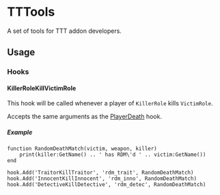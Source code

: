 # TTTools #
A set of tools for TTT addon developers.

## Usage ##
### Hooks ###
#### KillerRoleKillVictimRole ####
This hook will be called whenever a player of `KillerRole` kills `VictimRole`.

Accepts the same arguments as the [PlayerDeath](http://wiki.garrysmod.com/page/GM/PlayerDeath) hook.

##### Example #####
	function RandomDeathMatch(victim, weapon, killer)
		print(killer:GetName() .. ' has RDM\'d ' .. victim:GetName())
	end

	hook.Add('TraitorKillTraitor', 'rdm_trait', RandomDeathMatch)
	hook.Add('InnocentKillInnocent', 'rdm_inno', RandomDeathMatch)
	hook.Add('DetectiveKillDetective', 'rdm_detec', RandomDeathMatch)